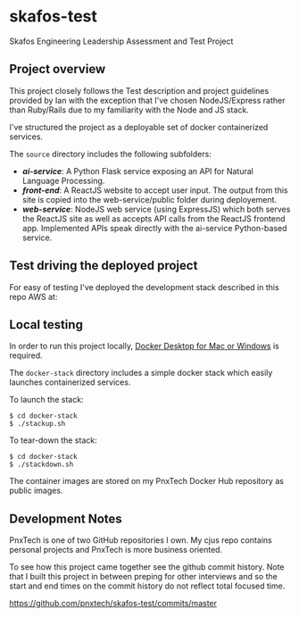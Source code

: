 # skafos-test
Skafos Engineering Leadership Assessment and Test Project

## Project overview
This project closely follows the Test description and project guidelines provided by Ian with the exception that I've chosen NodeJS/Express rather than Ruby/Rails due to my familiarity with the Node and JS stack.

I've structured the project as a deployable set of docker containerized services.

The `source` directory includes the following subfolders:

* ***ai-service***: A Python Flask service exposing an API for Natural Language Processing.
* ***front-end***: A ReactJS website to accept user input. The output from this site is copied into the web-service/public folder during deployement.
* ***web-service***: NodeJS web service (using ExpressJS) which both serves the ReactJS site as well as accepts API calls from the ReactJS frontend app. Implemented APIs speak directly with the ai-service Python-based service.

## Test driving the deployed project
For easy of testing I've deployed the development stack described in this repo AWS at:



## Local testing
In order to run this project locally, [Docker Desktop for Mac or Windows](https://www.docker.com/products/docker-desktop) is required.

The `docker-stack` directory includes a simple docker stack which easily launches containerized services.

To launch the stack:

```shell
$ cd docker-stack
$ ./stackup.sh
```

To tear-down the stack:

```shell
$ cd docker-stack
$ ./stackdown.sh
```

The container images are stored on my PnxTech Docker Hub repository as public images.


## Development Notes
PnxTech is one of two GitHub repositories I own.  My cjus repo contains personal projects and PnxTech is more business oriented.

To see how this project came together see the github commit history.
Note that I built this project in between preping for other interviews and so the start and end times on the commit history do not reflect total focused time.

https://github.com/pnxtech/skafos-test/commits/master




